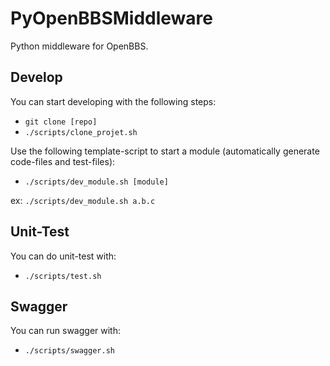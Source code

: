 PyOpenBBSMiddleware
==========

Python middleware for OpenBBS.

Develop
-----

You can start developing with the following steps:

* `git clone [repo]`
* `./scripts/clone_projet.sh`

Use the following template-script to start a module (automatically generate code-files and test-files):

* `./scripts/dev_module.sh [module]`

ex: `./scripts/dev_module.sh a.b.c`

Unit-Test
-----

You can do unit-test with:

* `./scripts/test.sh`

Swagger
-----

You can run swagger with:
* `./scripts/swagger.sh`
